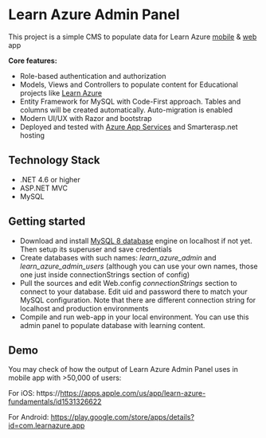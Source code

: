 
# Learn Azure Admin Panel
This project is a simple CMS to populate data for Learn Azure [mobile](https://learnazure.app) &amp; [web](https://learnazure.pro) app

**Core features:**
- Role-based authentication and authorization   
- Models, Views and Controllers to populate content for Educational projects like [Learn Azure](https://learnazure.app)
- Entity Framework for MySQL with Code-First approach. Tables and columns will be created automatically. Auto-migration is enabled
- Modern UI/UX with Razor and bootstrap
- Deployed and tested with [Azure App Services](https://portal.azure.com) and Smarterasp.net hosting

## Technology Stack

 - .NET 4.6 or higher
 - ASP.NET MVC
 - MySQL

## Getting started
- Download and install [MySQL 8 database](https://www.mysql.com/downloads/) engine on localhost if not yet. Then setup its superuser and save credentials
- Create databases with such names: *learn_azure_admin* and *learn_azure_admin_users* (although you can use your own names, those one just inside connectionStrings section of config)
-  Pull the sources and edit Web.config *connectionStrings* section to connect to your database. Edit uid and password there to match your MySQL configuration. Note that there are different connection string for localhost and production environments 
- Compile and run web-app in your local environment. You can use this admin panel to populate database with learning content. 

## Demo

You may check of how the output of Learn Azure Admin Panel uses in mobile app with >50,000 of users:

For iOS: 
https://https://apps.apple.com/us/app/learn-azure-fundamentals/id1531326622

For Android: 
https://play.google.com/store/apps/details?id=com.learnazure.app


